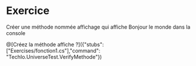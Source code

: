 # Exercice

Créer une méthode nommée affichage qui affiche Bonjour le monde dans la console

@[Créez la méthode affiche ?]({"stubs": ["Exercises/fonction1.cs"],"command": "TechIo.UniverseTest.VerifyMethode"})
